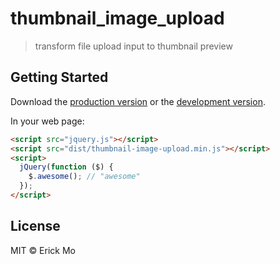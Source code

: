 # thumbnail_image_upload

>  transform file upload input to thumbnail preview 


## Getting Started

Download the [production version][min] or the [development version][max].

[min]: https://raw.githubusercontent.com/erickmo/jquery-thumbnail-image-upload/master/dist/jquery.thumbnail-image-upload.min.js
[max]: https://raw.githubusercontent.com/erickmo/jquery-thumbnail-image-upload/master/dist/jquery.thumbnail-image-upload.js

In your web page:

```html
<script src="jquery.js"></script>
<script src="dist/thumbnail-image-upload.min.js"></script>
<script>
  jQuery(function ($) {
    $.awesome(); // "awesome"
  });
</script>
```


## License

MIT © Erick Mo
